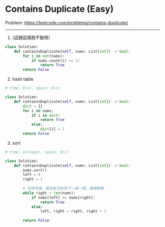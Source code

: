 Contains Duplicate (Easy)
===

Problem: https://leetcode.com/problems/contains-duplicate/

---

1. (這題這樣跑不動呀)
```python
class Solution:
    def containsDuplicate(self, nums: List[int]) -> bool:
        for i in set(nums):
            if nums.count(i) >= 2:
                return True
        return False
```

2. hash table
```python
# time: O(n), space: O(n)

class Solution:
    def containsDuplicate(self, nums: List[int]) -> bool:
        dict = {}
        for i in nums:
            if i in dict:
                return True
            else:
                dict[i] = 1
        return False
```

3. sort
```python
# time: O(nlogn), space: O(1)

class Solution:
    def containsDuplicate(self, nums: List[int]) -> bool:
        nums.sort()
        left = 0
        right = 1
        
        # 先排序後，看他有沒有和下一個一樣，慢慢移動
        while right < len(nums):
            if nums[left] == nums[right]:
                return True
            else:
                left, right = right, right + 1
        
        return False
```

